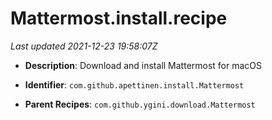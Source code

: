 # Mattermost.install.recipe

_Last updated 2021-12-23 19:58:07Z_

- **Description**: Download and install Mattermost for macOS

- **Identifier**: `com.github.apettinen.install.Mattermost`

- **Parent Recipes**: `com.github.ygini.download.Mattermost`